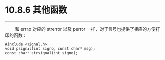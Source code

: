 # 10.8.6 其他函数
***

&emsp;&emsp;
和 errno 对应的 strerror 以及 perror 一样，对于信号也提供了相应的方便打印的函数：

    #include <signal.h>
    void psignal(int signo, const char* msg);
    const char* strsignal(int signo);